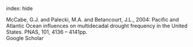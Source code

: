 index: hide

<div class="Citation">

  <div class="Citation-body">
    <div class="Citation-text">McCabe, G.J. and Palecki, M.A. and Betancourt, J.L., 2004: Pacific and Atlantic Ocean influences on multidecadal drought frequency in the United States. <span class="Article-journal">PNAS, </span><span class="Article-volume">101, </span>4136 – 4141pp.</div>
    <div class="Citation-links">
      <div class="CitationLink" data-href="https://scholar.google.com/scholar?q=Pacific+and+Atlantic+Ocean+influences+on+multidecadal+drought+frequency+in+the+United+States">
        <div class="CitationLink-icon CitationLink-Scholar"></div>
        <div class="CitationLink-text">Google Scholar</div>
      </div>
    </div>
  </div>
</div>


<div class="Citation-copy">

</div>